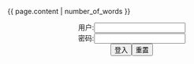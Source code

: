 <script>
   function check(){
      var name=document.getElementById("name").value;
   var pass=document.getElementById("pass").value;
   var y = document.getElementById("myDIV");
   if(name=="" && pass=="y"){
   y.style.display = "block";
   }else{
   y.style.display = "none";
   }
   }
</script>

{{ page.content | number_of_words }}

<form name="f" action="">
<center>用户:<INPUT TYPE="text" NAME="" id="name"><br></center>
<center>密码:<INPUT TYPE="password" NAME="" id="pass"><br></center>
<center><INPUT TYPE="button" value="登入" onclick="check()"><INPUT TYPE="reset" value="重置"></center>
</form>

<div id="myDIV" style="display: none">

**Presi@Presi89266823**{:.h3}<br>
ExvTvmaWgAQFzah (2120×1632)<br>
<img src="https://slack-imgs.com/?url=https://pbs.twimg.com/media/ExvTvmaWgAQFzah?format=jpg&name=orig"><br>
<a href="https://pbs.twimg.com/media/ExvTvmaWgAQFzah?format=jpg&name=orig">
<br>https://pbs.twimg.com/media/ExvTvmaWgAQFzah?format=jpg&name=orig</a><hr/>

ExBOEeaXIAQTZVy (2181×2150)<br>
<img src="https://slack-imgs.com/?url=https://pbs.twimg.com/media/ExBOEeaXIAQTZVy?format=jpg&name=orig"><br>
<a href="https://pbs.twimg.com/media/ExBOEeaXIAQTZVy?format=jpg&name=orig">
<br>https://pbs.twimg.com/media/ExBOEeaXIAQTZVy?format=jpg&name=orig</a><hr/>

Ev-R1tXXcAEweB- (4096×3092)<br>
<img src="https://slack-imgs.com/?url=https://pbs.twimg.com/media/Ev-R1tXXcAEweB-?format=jpg&name=orig"><br>
<a href="https://pbs.twimg.com/media/Ev-R1tXXcAEweB-?format=jpg&name=orig">
<br>https://pbs.twimg.com/media/Ev-R1tXXcAEweB-?format=jpg&name=orig</a><hr/>

**qyxfcwasd (Comms closed but now)
@qyxfcwasd**{:.h3}<br>
Ew1SqpkXEAI7L3r (1412×2048)<br>
<img src="https://slack-imgs.com/?url=https://pbs.twimg.com/media/Ew1SqpkXEAI7L3r?format=jpg&name=orig"><br>
<a href="https://pbs.twimg.com/media/Ew1SqpkXEAI7L3r?format=jpg&name=orig">
<br>https://pbs.twimg.com/media/Ew1SqpkXEAI7L3r?format=jpg&name=orig</a><hr/>

EuLnJFIWQAQnpM4 (1536×2048)<br>
<img src="https://slack-imgs.com/?url=https://pbs.twimg.com/media/EuLnJFIWQAQnpM4?format=jpg&name=orig"><br>
<a href="https://pbs.twimg.com/media/EuLnJFIWQAQnpM4?format=jpg&name=orig">
<br>https://pbs.twimg.com/media/EuLnJFIWQAQnpM4?format=jpg&name=orig</a><hr/>

EuLnFBcXcAEQJUO (2048×1458)<br>
<img src="https://slack-imgs.com/?url=https://pbs.twimg.com/media/EuLnFBcXcAEQJUO?format=jpg&name=orig"><br>
<a href="https://pbs.twimg.com/media/EuLnFBcXcAEQJUO?format=jpg&name=orig">
<br>https://pbs.twimg.com/media/EuLnFBcXcAEQJUO?format=jpg&name=orig</a><hr/>

EuLnADCWgAUWld7 (1536×2048)<br>
<img src="https://slack-imgs.com/?url=https://pbs.twimg.com/media/EuLnADCWgAUWld7?format=jpg&name=orig"><br>
<a href="https://pbs.twimg.com/media/EuLnADCWgAUWld7?format=jpg&name=orig">
<br>https://pbs.twimg.com/media/EuLnADCWgAUWld7?format=jpg&name=orig</a><hr/>

</div>
